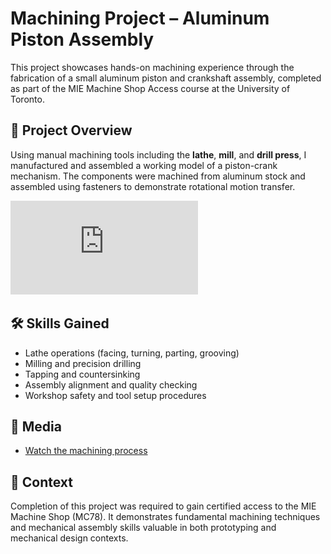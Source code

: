# Machining Project – Aluminum Piston Assembly

This project showcases hands-on machining experience through the fabrication of a small aluminum piston and crankshaft assembly, completed as part of the MIE Machine Shop Access course at the University of Toronto.

## 🔧 Project Overview

Using manual machining tools including the **lathe**, **mill**, and **drill press**, I manufactured and assembled a working model of a piston-crank mechanism. The components were machined from aluminum stock and assembled using fasteners to demonstrate rotational motion transfer.

![Machined Piston Assembly](https://github.com/nili-yay/ProjectHub/blob/main/Machining/Basic_Machining/Machining_Piston.pdf)

## 🛠️ Skills Gained
- Lathe operations (facing, turning, parting, grooving)
- Milling and precision drilling
- Tapping and countersinking
- Assembly alignment and quality checking
- Workshop safety and tool setup procedures

## 🎥 Media
- [Watch the machining process](https://drive.google.com/file/d/1VhbRIXVCW14O2zeH5oup4NZuLlNbPmGV/view?usp=share_link) <!-- Replace with your video link if available -->

## 📍 Context

Completion of this project was required to gain certified access to the MIE Machine Shop (MC78). It demonstrates fundamental machining techniques and mechanical assembly skills valuable in both prototyping and mechanical design contexts.

